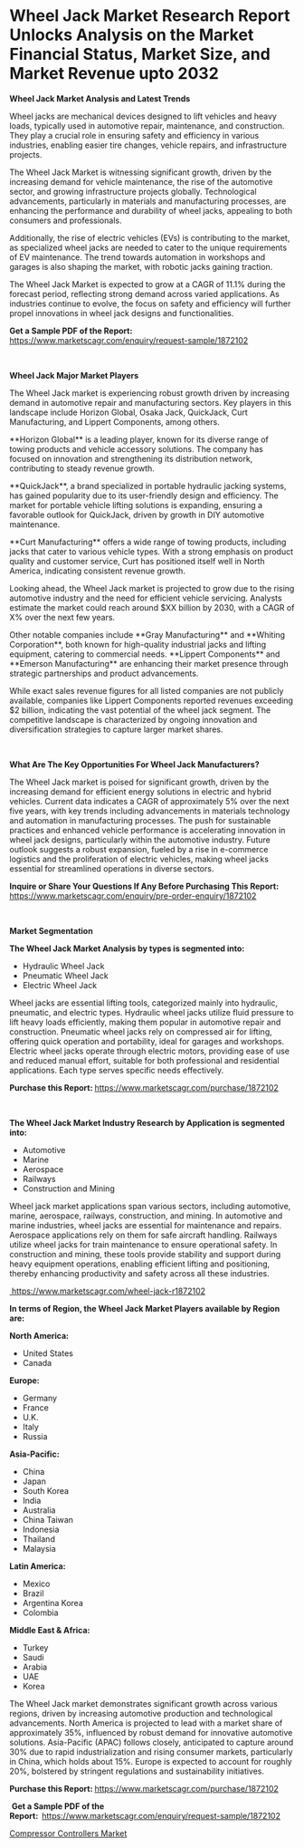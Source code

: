 <p><h1>Wheel Jack Market Research Report Unlocks Analysis on the Market Financial Status, Market Size, and Market Revenue upto 2032</h1></p><p><strong>Wheel Jack Market Analysis and Latest Trends</strong></p>
<p><p>Wheel jacks are mechanical devices designed to lift vehicles and heavy loads, typically used in automotive repair, maintenance, and construction. They play a crucial role in ensuring safety and efficiency in various industries, enabling easier tire changes, vehicle repairs, and infrastructure projects. </p><p>The Wheel Jack Market is witnessing significant growth, driven by the increasing demand for vehicle maintenance, the rise of the automotive sector, and growing infrastructure projects globally. Technological advancements, particularly in materials and manufacturing processes, are enhancing the performance and durability of wheel jacks, appealing to both consumers and professionals. </p><p>Additionally, the rise of electric vehicles (EVs) is contributing to the market, as specialized wheel jacks are needed to cater to the unique requirements of EV maintenance. The trend towards automation in workshops and garages is also shaping the market, with robotic jacks gaining traction. </p><p>The Wheel Jack Market is expected to grow at a CAGR of 11.1% during the forecast period, reflecting strong demand across varied applications. As industries continue to evolve, the focus on safety and efficiency will further propel innovations in wheel jack designs and functionalities.</p></p>
<p><strong>Get a Sample PDF of the Report:&nbsp;</strong> <a href="https://www.marketscagr.com/enquiry/request-sample/1872102?utm_campaign=2446&utm_medium=2&utm_source=Github&utm_content=ia&utm_term=16022025&utm_id=wheel-jack">https://www.marketscagr.com/enquiry/request-sample/1872102</a></p>
<p>&nbsp;</p>
<p><strong>Wheel Jack Major Market Players</strong></p>
<p><p>The Wheel Jack market is experiencing robust growth driven by increasing demand in automotive repair and manufacturing sectors. Key players in this landscape include Horizon Global, Osaka Jack, QuickJack, Curt Manufacturing, and Lippert Components, among others. </p><p>**Horizon Global** is a leading player, known for its diverse range of towing products and vehicle accessory solutions. The company has focused on innovation and strengthening its distribution network, contributing to steady revenue growth. </p><p>**QuickJack**, a brand specialized in portable hydraulic jacking systems, has gained popularity due to its user-friendly design and efficiency. The market for portable vehicle lifting solutions is expanding, ensuring a favorable outlook for QuickJack, driven by growth in DIY automotive maintenance. </p><p>**Curt Manufacturing** offers a wide range of towing products, including jacks that cater to various vehicle types. With a strong emphasis on product quality and customer service, Curt has positioned itself well in North America, indicating consistent revenue growth.</p><p>Looking ahead, the Wheel Jack market is projected to grow due to the rising automotive industry and the need for efficient vehicle servicing. Analysts estimate the market could reach around $XX billion by 2030, with a CAGR of X% over the next few years. </p><p>Other notable companies include **Gray Manufacturing** and **Whiting Corporation**, both known for high-quality industrial jacks and lifting equipment, catering to commercial needs. **Lippert Components** and **Emerson Manufacturing** are enhancing their market presence through strategic partnerships and product advancements.</p><p>While exact sales revenue figures for all listed companies are not publicly available, companies like Lippert Components reported revenues exceeding $2 billion, indicating the vast potential of the wheel jack segment. The competitive landscape is characterized by ongoing innovation and diversification strategies to capture larger market shares.</p></p>
<p>&nbsp;</p>
<p><strong>What Are The Key Opportunities For Wheel Jack Manufacturers?</strong></p>
<p><p>The Wheel Jack market is poised for significant growth, driven by the increasing demand for efficient energy solutions in electric and hybrid vehicles. Current data indicates a CAGR of approximately 5% over the next five years, with key trends including advancements in materials technology and automation in manufacturing processes. The push for sustainable practices and enhanced vehicle performance is accelerating innovation in wheel jack designs, particularly within the automotive industry. Future outlook suggests a robust expansion, fueled by a rise in e-commerce logistics and the proliferation of electric vehicles, making wheel jacks essential for streamlined operations in diverse sectors.</p></p>
<p><strong>Inquire or Share Your Questions If Any Before Purchasing This Report:</strong> <a href="https://www.marketscagr.com/enquiry/pre-order-enquiry/1872102?utm_campaign=2446&utm_medium=2&utm_source=Github&utm_content=ia&utm_term=16022025&utm_id=wheel-jack">https://www.marketscagr.com/enquiry/pre-order-enquiry/1872102</a></p>
<p>&nbsp;</p>
<p><strong>Market Segmentation</strong></p>
<p><strong>The Wheel Jack Market Analysis by types is segmented into:</strong></p>
<p><ul><li>Hydraulic Wheel Jack</li><li>Pneumatic Wheel Jack</li><li>Electric Wheel Jack</li></ul></p>
<p><p>Wheel jacks are essential lifting tools, categorized mainly into hydraulic, pneumatic, and electric types. Hydraulic wheel jacks utilize fluid pressure to lift heavy loads efficiently, making them popular in automotive repair and construction. Pneumatic wheel jacks rely on compressed air for lifting, offering quick operation and portability, ideal for garages and workshops. Electric wheel jacks operate through electric motors, providing ease of use and reduced manual effort, suitable for both professional and residential applications. Each type serves specific needs effectively.</p></p>
<p><strong>Purchase this Report:&nbsp;</strong><a href="https://www.marketscagr.com/purchase/1872102?utm_campaign=2446&utm_medium=2&utm_source=Github&utm_content=ia&utm_term=16022025&utm_id=wheel-jack">https://www.marketscagr.com/purchase/1872102</a></p>
<p>&nbsp;</p>
<p><strong>The Wheel Jack Market Industry Research by Application is segmented into:</strong></p>
<p><ul><li>Automotive</li><li>Marine</li><li>Aerospace</li><li>Railways</li><li>Construction and Mining</li></ul></p>
<p><p>Wheel jack market applications span various sectors, including automotive, marine, aerospace, railways, construction, and mining. In automotive and marine industries, wheel jacks are essential for maintenance and repairs. Aerospace applications rely on them for safe aircraft handling. Railways utilize wheel jacks for train maintenance to ensure operational safety. In construction and mining, these tools provide stability and support during heavy equipment operations, enabling efficient lifting and positioning, thereby enhancing productivity and safety across all these industries.</p></p>
<p><a href="https://www.marketscagr.com/wheel-jack-r1872102?utm_campaign=2446&utm_medium=2&utm_source=Github&utm_content=ia&utm_term=16022025&utm_id=wheel-jack">&nbsp;https://www.marketscagr.com/wheel-jack-r1872102</a></p>
<p><strong>In terms of Region, the Wheel Jack Market Players available by Region are:</strong></p>
<p>
    <p> <strong> North America: </strong>
        <ul>
            <li>United States</li>
            <li>Canada</li>
        </ul>
        </p> 
    <p> <strong> Europe: </strong>
        <ul>
            <li>Germany</li>
            <li>France</li>
            <li>U.K.</li>
            <li>Italy</li>
            <li>Russia</li>
        </ul>
        </p> 
    <p> <strong> Asia-Pacific: </strong>
        <ul>
            <li>China</li>
            <li>Japan</li>
            <li>South Korea</li>
            <li>India</li>
            <li>Australia</li>
            <li>China Taiwan</li>
            <li>Indonesia</li>
            <li>Thailand</li>
            <li>Malaysia</li>
        </ul>
        </p> 
    <p> <strong> Latin America: </strong>
        <ul>
            <li>Mexico</li>
            <li>Brazil</li>
            <li>Argentina Korea</li>
            <li>Colombia</li>
        </ul>
        </p> 
    <p> <strong> Middle East & Africa: </strong>
        <ul>
            <li>Turkey</li>
            <li>Saudi</li>
            <li>Arabia</li>
            <li>UAE</li>
            <li>Korea</li>
        </ul>
    </p>
    </p>
<p><p>The Wheel Jack market demonstrates significant growth across various regions, driven by increasing automotive production and technological advancements. North America is projected to lead with a market share of approximately 35%, influenced by robust demand for innovative automotive solutions. Asia-Pacific (APAC) follows closely, anticipated to capture around 30% due to rapid industrialization and rising consumer markets, particularly in China, which holds about 15%. Europe is expected to account for roughly 20%, bolstered by stringent regulations and sustainability initiatives.</p></p>
<p><strong>Purchase this Report: </strong><a href="https://www.marketscagr.com/purchase/1872102?utm_campaign=2446&utm_medium=2&utm_source=Github&utm_content=ia&utm_term=16022025&utm_id=wheel-jack">https://www.marketscagr.com/purchase/1872102</a></p>
<p>&nbsp;<strong>Get a Sample PDF of the Report:&nbsp;&nbsp;</strong><a href="https://www.marketscagr.com/enquiry/request-sample/1872102?utm_campaign=2446&utm_medium=2&utm_source=Github&utm_content=ia&utm_term=16022025&utm_id=wheel-jack">https://www.marketscagr.com/enquiry/request-sample/1872102</a></p>
<p><strong></strong></p>
<p><p><a href="https://github.com/rabiumofer/Market-Research-Report-List-1/blob/main/compressor-controllers-market.md?utm_campaign=2446&utm_medium=2&utm_source=Github&utm_content=ia&utm_term=16022025&utm_id=wheel-jack">Compressor Controllers Market</a></p></p>